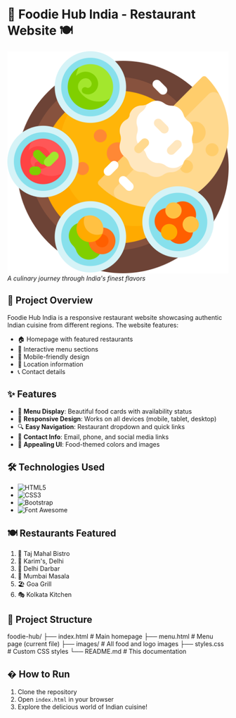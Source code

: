 # 🍛 Foodie Hub India - Restaurant Website 🍽️

![Foodie Hub Logo](images/thali.png)  
*A culinary journey through India's finest flavors*

## 🚀 Project Overview
Foodie Hub India is a responsive restaurant website showcasing authentic Indian cuisine from different regions. The website features:

- 🏠 Homepage with featured restaurants
- 📜 Interactive menu sections
- 📱 Mobile-friendly design
- 📍 Location information
- 📞 Contact details

## ✨ Features
- 🍗 **Menu Display**: Beautiful food cards with availability status
- 📲 **Responsive Design**: Works on all devices (mobile, tablet, desktop)
- 🔍 **Easy Navigation**: Restaurant dropdown and quick links
- 📧 **Contact Info**: Email, phone, and social media links
- 🎨 **Appealing UI**: Food-themed colors and images

## 🛠️ Technologies Used
- ![HTML5](https://img.shields.io/badge/-HTML5-E34F26?logo=html5&logoColor=white)
- ![CSS3](https://img.shields.io/badge/-CSS3-1572B6?logo=css3&logoColor=white)
- ![Bootstrap](https://img.shields.io/badge/-Bootstrap-7952B3?logo=bootstrap&logoColor=white)
- ![Font Awesome](https://img.shields.io/badge/-Font_Awesome-528DD7?logo=fontawesome&logoColor=white)

## 🍽️ Restaurants Featured
1. 🕌 Taj Mahal Bistro
2. 🏰 Karim's, Delhi
3. 🏯 Delhi Darbar
4. 🌊 Mumbai Masala
5. 🏖️ Goa Grill
6. 🎭 Kolkata Kitchen

## 📂 Project Structure
foodie-hub/
├── index.html # Main homepage
├── menu.html # Menu page (current file)
├── images/ # All food and logo images
├── styles.css # Custom CSS styles
└── README.md # This documentation


## � How to Run
1. Clone the repository
2. Open `index.html` in your browser
3. Explore the delicious world of Indian cuisine!

